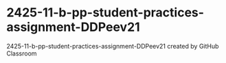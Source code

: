 # 2425-11-b-pp-student-practices-assignment-DDPeev21
2425-11-b-pp-student-practices-assignment-DDPeev21 created by GitHub Classroom
